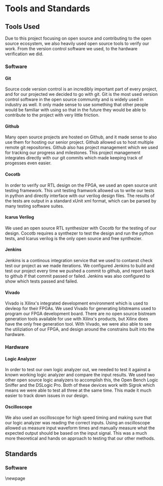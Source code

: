# Tools and Standards #

## Tools Used ##

<!-- [This section specifies the selected hardware/software tools for use. Please specify why you selected these tools, and where and how these tools were used.] -->

Due to this project focusing on open source and contributing to the open source ecosystem, we also heavily used open source tools to verify our work. From the version control software we used, to the hardware verification we did.

### Software ###

#### Git ####

Source code version control is an incredibly important part of every project, and for our projected we decided to go with git. Git is the most used version control software in the open source community and is widely used in industry as well. It only made sense to use something that other people would be familiar with using so that in the future they would be able to contribute to the project with very little friction. 

#### Github ####

Many open source projects are hosted on Github, and it made sense to also use them for hosting our senior project. Github allowed us to host multiple remote git repositories. Github also has project management which we used for tracking our progress and milestones. This project management integrates directly with our git commits which made keeping track of progesses even easier. 

#### Cocotb ####

In order to verify our RTL design on the FPGA, we used an open source unit testing framework. This unit testing framwork allowed us to write our tests in python and directly interface with our verilog design files. The results of the tests are output in a standard xUnit xml format, which can be parsed by many testing software suites.

#### Icarus Verilog ####

We used an open source RTL synthesizer with Cocotb for the testing of our design. Cocotb requires a synthezer to test the design and run the python tests, and Icarus verilog is the only open source and free synthezier. 

#### Jenkins ####

Jenkins is a continous integration service that we used to contanst check test our project as we made iterations. We configured Jenkins to build and test our project every time we pushed a commit to github, and report back to github if that commit passed or failed. Jenkins was also configured to show which tests passed and failed.

#### Vivado ####

Vivado is Xilinx's integrated development environment which is used to devleop for their FPGAs. We used Vivado for generating bitstreams used to program our FPGA development board. There are no open source bistream generation tools available for use with Xilinx's products, but Xilinx does have the only free generation tool. With Vivado, we were also able to see the utiliziation of our FPGA, and design around the constrains built into the hardware.


### Hardware ###

#### Logic Analyzer ####

In order to test our own logic analyzer out, we needed to test it against a known working logic analyzer and compare the input results. We used two other open source logic analyzers to accomplish this, the Open Bench Logic Sniffer and the DSLogic Pro. Both of these devices work with Sigrok which means we were able to test all three at the same time. This made it much easier to track down issues in our design.

#### Oscilloscope ####

We also used an oscilloscope for high speed timing and making sure that our logic analyzer was reading the correct inputs. Using an oscilloscope allowed us measure input waveform times and manually measure what the expected output should be based on the input signal. This was a much more theoretical and hands on approach to testing that our other methods.

## Standards ##
<!-- [This section describes the standards you used in your project. These standards could be related to hardware/software system and its components, requirements, design, interface, testing, protocols, documentation, and so on.] -->

### Software ###


\newpage